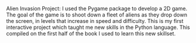 Alien Invasion Project: I used the Pygame package to develop a 2D game. 
The goal of the game is to shoot down a fleet of aliens as they drop down the screen, in levels that increase in speed and difficulty.
This is my first interactive project which taught me new skills in the Python language. This compiled on the first half of the book I used to learn this new skillset.
